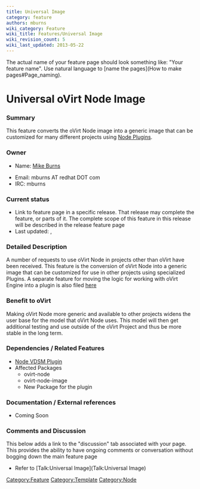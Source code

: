 ```yaml
---
title: Universal Image
category: feature
authors: mburns
wiki_category: Feature
wiki_title: Features/Universal Image
wiki_revision_count: 5
wiki_last_updated: 2013-05-22
---
```


The actual name of your feature page should look something like: "Your feature name". Use natural language to [name the pages](How to make pages#Page_naming).

# Universal oVirt Node Image

### Summary

This feature converts the oVirt Node image into a generic image that can be customized for many different projects using [Node Plugins](Node_plugins).

### Owner

*   Name: [ Mike Burns](User:mburns)

<!-- -->

*   Email: mburns AT redhat DOT com
*   IRC: mburns

### Current status

*   Link to feature page in a specific release. That release may complete the feature, or parts of it. The complete scope of this feature in this release will be described in the release feature page
*   Last updated: ,

### Detailed Description

A number of requests to use oVirt Node in projects other than oVirt have been received. This feature is the conversion of oVirt Node into a generic image that can be customized for use in other projects using specialized Plugins. A separate feature for moving the logic for working with oVirt Engine into a plugin is also filed [here](Features/Node_vdsm_plugin)

### Benefit to oVirt

Making oVirt Node more generic and available to other projects widens the user base for the model that oVirt Node uses. This model will then get additional testing and use outside of the oVirt Project and thus be more stable in the long term.

### Dependencies / Related Features

*   [Node VDSM Plugin](Features/Node_vdsm_plugin)
*   Affected Packages
    -   ovirt-node
    -   ovirt-node-image
    -   New Package for the plugin

### Documentation / External references

*   Coming Soon

### Comments and Discussion

This below adds a link to the "discussion" tab associated with your page. This provides the ability to have ongoing comments or conversation without bogging down the main feature page

*   Refer to [Talk:Universal Image](Talk:Universal Image)

<Category:Feature> <Category:Template> <Category:Node>
